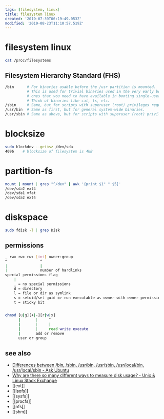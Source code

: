 ```yaml
---
tags: [filesystem, linux]
title: filesystem linux
created: '2019-07-30T06:19:49.053Z'
modified: '2019-08-23T11:10:57.519Z'
---
```


# filesystem linux

```sh
cat /proc/filesystems
```

## Filesystem Hierarchy Standard (FHS)
```sh
/bin      # For binaries usable before the /usr partition is mounted.
          # This is used for trivial binaries used in the very early boot stage or
          # ones that you need to have available in booting single-user mode.
          # Think of binaries like cat, ls, etc.
/sbin     # Same, but for scripts with superuser (root) privileges required.
/usr/bin  # Same as first, but for general system-wide binaries.
/usr/sbin # Same as above, but for scripts with superuser (root) privileges required.
```

# blocksize
```sh
sudo blockdev --getbsz /dev/sda
4096	# blocksize of filesystem is 4kB
```

# partition-fs
```sh
mount | mount | grep "^/dev" | awk '{print $1" " $5}'
/dev/sda2 ext4
/dev/sda1 vfat
/dev/sda2 ext4
```

# diskspace
```sh
sudo fdisk -l | grep Disk
```

## permissions
```sh
_ rwx rwx rwx [int] owner:group
^               ^
|               |
|               number of hardlinks
special permissions flag
    |
    _ = no special permissions
    d = directory
    l = file or dir as symlink
    s = setuid/set guid => run executable as owner with owner permissions
    t = sticky bit


chmod [u|g][+|-][r|w|x]
      |       |     ^
      |       |     |
      |       |     read write execute
      |       add or remove
      user or group
```

## see also
- [Differences between /bin, /sbin, /usr/bin, /usr/sbin, /usr/local/bin, /usr/local/sbin - Ask Ubuntu](http://askubuntu.com/a/308048/219213)
- [Why are there so many different ways to measure disk usage? - Unix & Linux Stack Exchange](http://unix.stackexchange.com/questions/120311/why-are-there-so-many-different-ways-to-measure-disk-usage)
- [[ext]]
- [[lsofs]]
- [[sysfs]]
- [[procfs]]
- [[nfs]]
- [[shm]]
